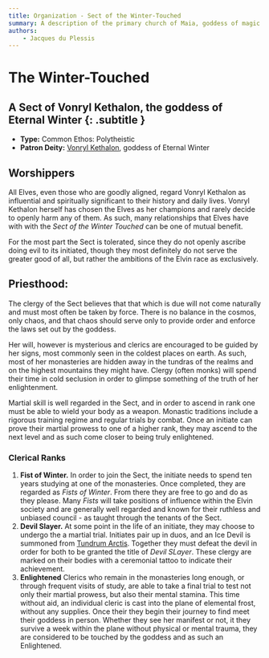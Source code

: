 ```yaml
---
title: Organization - Sect of the Winter-Touched
summary: A description of the primary church of Maia, goddess of magic.
authors:
    - Jacques du Plessis
---
```

# The Winter-Touched
## A Sect of Vonryl Kethalon, the goddess of Eternal Winter {: .subtitle }

* **Type:** Common Ethos: Polytheistic
* **Patron Deity:** [Vonryl Kethalon](/religion/deities/vonryl_kethalon), goddess of Eternal Winter

## Worshippers
All Elves, even those who are goodly aligned, regard Vonryl Kethalon as influential and spiritually significant to their history and daily lives.  Vonryl Kethalon herself has chosen the Elves as her champions and rarely decide to openly harm any of them.  As such, many relationships that Elves have with with the _Sect of the Winter Touched_ can be one of mutual benefit.

For the most part the Sect is tolerated, since they do not openly ascribe doing evil to its initiated, though they most definitely do not serve the greater good of all, but rather the ambitions of the Elvin race as exclusively.

## Priesthood: 
The clergy of the Sect believes that that which is due will not come naturally and must most often be taken by force.  There is no balance in the cosmos, only chaos, and that chaos should serve only to provide order and enforce the laws set out by the goddess.

Her will, however is mysterious and clerics are encouraged to be guided by her signs, most commonly seen in the coldest places on earth.  As such, most of her monasteries are hidden away in the tundras of the realms and on the highest mountains they might have.  Clergy (often monks) will spend their time in cold seclusion in order to glimpse something of the truth of her enlightenment.

Martial skill is well regarded in the Sect, and in order to ascend in rank one must be able to wield your body as a weapon.  Monastic traditions include a rigorous training regime and regular trials by combat.  Once an initiate can prove their martial prowess to one of a higher rank, they may ascend to the next level and as such come closer to being truly enlightened.

### Clerical Ranks
1. **Fist of Winter.** In order to join the Sect, the initiate needs to spend ten years studying at one of the monasteries.  Once completed, they are regarded as _Fists of Winter_.  From there they are free to go and do as they please.  Many _Fists_ will take positions of influence within the Elvin society and are generally well regarded and known for their ruthless and unbiased council - as taught through the tenants of the Sect.
2. **Devil Slayer.** At some point in the life of an initiate, they may choose to undergo the a martial trial. Initiates pair up in duos, and an Ice Devil is summoned from [Tundrum Arctis](/cosmology/planes/tundrum_arctis).  Together they must defeat the devil in order for both to be granted the title of _Devil SLayer_.  These clergy are marked on their bodies with a ceremonial tattoo to indicate their achievement.
3. **Enlightened** Clerics who remain in the monasteries long enough, or through frequent visits of study, are able to take a final trial to test not only their martial prowess, but also their mental stamina. This time without aid, an individual cleric is cast into the plane of elemental frost, without any supplies.  Once their they begin their journey to find meet their goddess in person.  Whether they see her manifest or not, it they survive a week within the plane without physical or mental trauma, they are considered to be touched by the goddess and as such an Enlightened.
